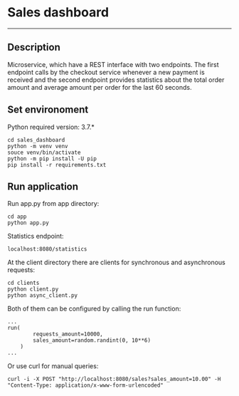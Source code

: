 # Sales dashboard

___

## Description
Microservice, which have a REST interface with two endpoints. The first endpoint  calls by the checkout service whenever a new payment is received and the second endpoint  provides statistics about the total
order amount and average amount per order for the last 60 seconds.

## Set environoment
Python required version: 3.7.*

    cd sales_dashboard
    python -m venv venv
    souce venv/bin/activate
    python -m pip install -U pip
    pip install -r requirements.txt

## Run  application
Run app.py from app directory:

    cd app
    python app.py

Statistics endpoint:

    localhost:8080/statistics

At the client directory there are clients for synchronous and asynchronous requests:

    cd clients
    python client.py
    python async_client.py

Both of them can be configured by calling the run function:
    
    ...
    run(
            requests_amount=10000,
            sales_amount=random.randint(0, 10**6)
        )
    ...


Or use curl for manual queries:

    curl -i -X POST "http://localhost:8080/sales?sales_amount=10.00" -H "Content-Type: application/x-www-form-urlencoded"

